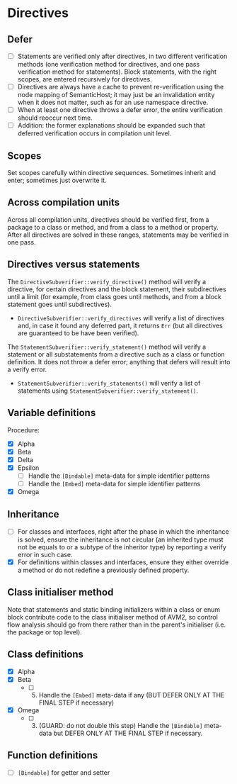 # Directives

## Defer

* [ ] Statements are verified only after directives, in two different verification methods (one verification method for directives, and one pass verification method for statements). Block statements, with the right scopes, are entered recursively for directives.
* [ ] Directives are always have a cache to prevent re-verification using the node mapping of SemanticHost; it may just be an invalidation entity when it does not matter, such as for an use namespace directive.
* [ ] When at least one directive throws a defer error, the entire verification should reoccur next time.
* [ ] Addition: the former explanations should be expanded such that deferred verification occurs in compilation unit level.

## Scopes

Set scopes carefully within directive sequences. Sometimes inherit and enter; sometimes just overwrite it.

## Across compilation units

Across all compilation units, directives should be verified first, from a package to a class or method, and from a class to a method or property. After all directives are solved in these ranges, statements may be verified in one pass.

## Directives versus statements

The `DirectiveSubverifier::verify_directive()` method will verify a directive, for certain directives and the block statement, their subdirectives until a limit (for example, from class goes until methods, and from a block statement goes until subdirectives).

* `DirectiveSubverifier::verify_directives` will verify a list of directives and, in case it found any deferred part, it returns `Err` (but all directives are guaranteed to be have been verified).

The `StatementSubverifier::verify_statement()` method will verify a statement or all substatements from a directive such as a class or function definition. It does not throw a defer error; anything that defers will result into a verify error.

* `StatementSubverifier::verify_statements()` will verify a list of statements using `StatementSubverifier::verify_statement()`.

## Variable definitions

Procedure:

* [x] Alpha
* [x] Beta
* [x] Delta
* [x] Epsilon
  * [ ] Handle the `[Bindable]` meta-data for simple identifier patterns
  * [ ] Handle the `[Embed]` meta-data for simple identifier patterns
* [x] Omega

## Inheritance

* [ ] For classes and interfaces, right after the phase in which the inheritance is solved, ensure the inheritance is not circular (an inherited type must not be equals to or a subtype of the inheritor type) by reporting a verify error in such case.
* [x] For definitions within classes and interfaces, ensure they either override a method or do not redefine a previously defined property.

## Class initialiser method

Note that statements and static binding initializers within a class or enum block contribute code to the class initialiser method of AVM2, so control flow analysis should go from there rather than in the parent's initialiser (i.e. the package or top level).

## Class definitions

- [x] Alpha
- [x] Beta
  - [ ] 5. Handle the `[Embed]` meta-data if any (BUT DEFER ONLY AT THE FINAL STEP if necessary)
- [x] Omega
  - [ ] 3. (GUARD: do not double this step) Handle the `[Bindable]` meta-data but DEFER ONLY AT THE FINAL STEP if necessary.

## Function definitions

- [ ] `[Bindable]` for getter and setter